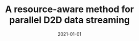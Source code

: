 ---
# Documentation: https://wowchemy.com/docs/managing-content/

title: A resource-aware method for parallel D2D data streaming
subtitle: ''
summary: ''
authors:
- saganowski
- kazienko
tags: []
categories: []
date: '2021-01-01'
lastmod: 2022-10-07T05:43:31Z
featured: false
draft: false

# Featured image
# To use, add an image named `featured.jpg/png` to your page's folder.
# Focal points: Smart, Center, TopLeft, Top, TopRight, Left, Right, BottomLeft, Bottom, BottomRight.
image:
  caption: ''
  focal_point: ''
  preview_only: false

# Projects (optional).
#   Associate this post with one or more of your projects.
#   Simply enter your project's folder or file name without extension.
#   E.g. `projects = ["internal-project"]` references `content/project/deep-learning/index.md`.
#   Otherwise, set `projects = []`.
projects: []
publishDate: '2022-10-07T05:43:30.736057Z'
publication_types:
- '1'
abstract: ''
publication: '*Computational Collective Intelligence : 13th International Conference,
  ICCCI 2021, Rhodes, Greece, September 29 - October 1, 2021 : proceedings*'
doi: 10.1007/978-3-030-88081-1_52
links:
- name: URL
  url: https://link.springer.com/chapter/10.1007/978-3-030-88081-1_52
---